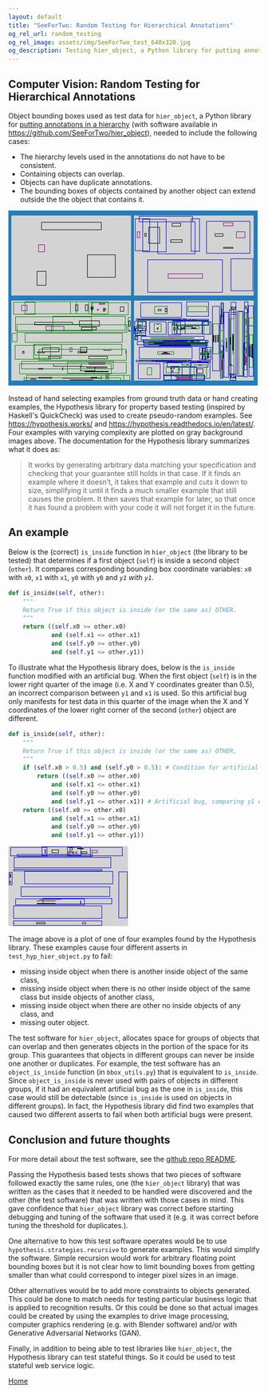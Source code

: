 ```yaml
---
layout: default
title: "SeeForTwo: Random Testing for Hierarchical Annotations"
og_rel_url: random_testing
og_rel_image: assets/img/SeeForTwo_test_640x320.jpg
og_description: Testing hier_object, a Python library for putting annotations in a hierarchy, using the Hypothesis Library for property based (random) testing.
---
```


## Computer Vision: Random Testing for Hierarchical Annotations

Object bounding boxes used as test data for `hier_object`, a Python library for
[putting annotations in a hierarchy](hierarchical_annotations) (with software available in
<https://github.com/SeeForTwo/hier_object>),
needed to include the following cases:

* The hierarchy levels used in the annotations do not have to be
  consistent.
* Containing objects can overlap.
* Objects can have duplicate annotations.
* The bounding boxes of objects contained by another object can extend
  outside the the object that contains it.

![examples of test data](/assets/img/random_objects.jpg)

Instead of hand selecting examples from ground truth data or hand
creating examples, the Hypothesis library for property based testing
(inspired by Haskell's QuickCheck) was used to create pseudo-random examples.
See
<https://hypothesis.works/> and <https://hypothesis.readthedocs.io/en/latest/>.
Four examples with varying complexity are plotted on gray background images above.
The documentation for the Hypothesis library summarizes what it does as:

> It works by generating arbitrary data matching your specification
> and checking that your guarantee still holds in that case. If it
> finds an example where it doesn’t, it takes that example and cuts it
> down to size, simplifying it until it finds a much smaller example
> that still causes the problem. It then saves that example for later,
> so that once it has found a problem with your code it will not
> forget it in the future.

## An example

Below is the (correct) `is_inside` function in `hier_object` (the
library to be tested) that determines if a first object (`self`)
is inside a second object (`other`).
It compares corresponding bounding box coordinate variables:
`x0` with `x0`, `x1` with `x1`, `y0` with `y0` and *`y1` with `y1`*.

```python
def is_inside(self, other):
    """
    Return True if this object is inside (or the same as) OTHER.
    """
    return ((self.x0 >= other.x0)
            and (self.x1 <= other.x1)
            and (self.y0 >= other.y0)
            and (self.y1 <= other.y1))
```

To illustrate what the Hypothesis library does, below is the
`is_inside` function modified with an artificial bug. When the first
object (`self`) is in the lower right quarter of the image (i.e. X and Y
coordinates greater than 0.5), an incorrect comparison between `y1` and
`x1` is used. So this artificial bug only manifests for test data
in this quarter of the image when the X and Y coordinates of the lower
right corner of the second (`other`) object are different.

```python
def is_inside(self, other):
    """
    Return True if this object is inside (or the same as) OTHER.
    """
    if (self.x0 > 0.5) and (self.y0 > 0.5): # Condition for artificial bug, lower right corner
        return ((self.x0 >= other.x0)
            and (self.x1 <= other.x1)
            and (self.y0 >= other.y0)
            and (self.y1 <= other.x1)) # Artificial bug, comparing y1 with x1, not y1 with y1
    return ((self.x0 >= other.x0)
            and (self.x1 <= other.x1)
            and (self.y0 >= other.y0)
            and (self.y1 <= other.y1))
```

![Example of ???](/assets/img/is_inside_demo1d.jpg)

The image above is a plot of one of four examples found by the Hypothesis library.
These examples cause four different asserts in `test_hyp_hier_object.py` to fail:
* missing inside object when there is another inside object of the same class,
* missing inside object when there is no other inside object of the
  same class but inside objects of another class,
* missing inside object when there are other no inside objects of any class, and
* missing outer object.

The test software for `hier_object`, allocates space for groups of
objects that can overlap and then generates objects in the portion of
the space for its group.  This guarantees that objects in different
groups can never be inside one another or duplicates.  For example,
the test software has an `object_is_inside` function (in
`bbox_utils.py`) that is equivalent to `is_inside`. Since
`object_is_inside` is never used with pairs of objects in different
groups, if it had an equivalent artificial bug as the one in
`is_inside`, this case would still be detectable (since `is_inside` is
used on objects in different groups). In fact, the Hypothesis library
did find two examples that caused two different asserts to fail when
both artificial bugs were present.

## Conclusion and future thoughts

For more detail about the test software, see the [github repo
README](https://github.com/SeeForTwo/hier_object/blob/main/test/README.md).

Passing the Hypothesis based tests shows that two pieces of software
followed exactly the same rules, one (the `hier_object` library) that
was written as the cases that it needed to be handled were discovered
and the other (the test software) that was written with those cases
in mind. This gave confidence that `hier_object` library was correct
before starting debugging and tuning of the software that used it
(e.g. it was correct before tuning the threshold for duplicates.).

One alternative to how this test software operates would be to use
`hypothesis.strategies.recursive` to generate examples.  This would
simplify the software. Simple recursion would work for arbitrary
floating point bounding boxes but it is not clear how to limit
bounding boxes from getting smaller than what could correspond to
integer pixel sizes in an image.

Other alternatives would be to add more constraints to objects
generated. This could be done to match needs for testing particular
business logic that is applied to recognition results. Or this could be
done so that actual images could be created by using the examples to
drive image processing, computer graphics rendering (e.g. with Blender
software) and/or with Generative Adversarial Networks (GAN).

Finally, in addition to being able to test libraries like `hier_object`,
the Hypothesis library can test stateful things. So it could be used
to test stateful web service logic.

[Home](./)



